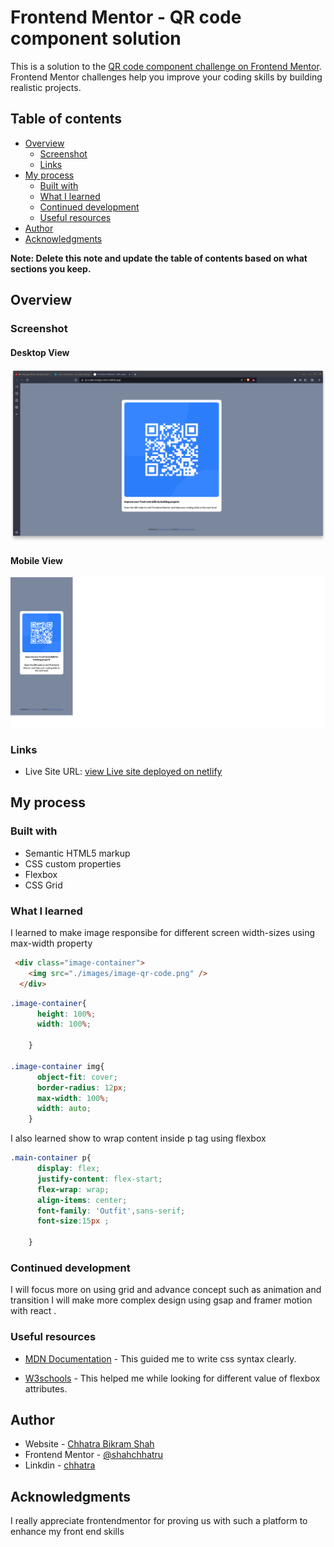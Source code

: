 # Frontend Mentor - QR code component solution

This is a solution to the [QR code component challenge on Frontend Mentor](https://www.frontendmentor.io/challenges/qr-code-component-iux_sIO_H). Frontend Mentor challenges help you improve your coding skills by building realistic projects. 

## Table of contents

- [Overview](#overview)
  - [Screenshot](#screenshot)
  - [Links](#links)
- [My process](#my-process)
  - [Built with](#built-with)
  - [What I learned](#what-i-learned)
  - [Continued development](#continued-development)
  - [Useful resources](#useful-resources)
- [Author](#author)
- [Acknowledgments](#acknowledgments)

**Note: Delete this note and update the table of contents based on what sections you keep.**

## Overview

### Screenshot

#### Desktop View
![](./design/mysolution_desktop.png)

#### Mobile View
![](./design/mysolution_mobile.png)


### Links


- Live Site URL: [view Live site deployed on netlify](https://qr-code-assign-soln.netlify.app/)

## My process

### Built with

- Semantic HTML5 markup
- CSS custom properties
- Flexbox
- CSS Grid



### What I learned

I learned to make image responsibe for different screen width-sizes using max-width property



```html
 <div class="image-container">
    <img src="./images/image-qr-code.png" />
  </div>
```
```css
.image-container{
      height: 100%;
      width: 100%;
      
    }

.image-container img{
      object-fit: cover;
      border-radius: 12px;
      max-width: 100%;
      width: auto;
    }
```

I also learned show to wrap content inside p tag  using flexbox

```css
.main-container p{
      display: flex;
      justify-content: flex-start;
      flex-wrap: wrap;
      align-items: center;
      font-family: 'Outfit',sans-serif;
      font-size:15px ;

    }

```

### Continued development

I will focus more on using grid and advance concept such as animation and transition 
I will make more complex design using gsap and framer motion with react .

### Useful resources

- [MDN Documentation](https://developer.mozilla.org/en-US/) - This guided me to write css syntax clearly.

- [W3schools](https://www.w3schools.com/) - This helped me while looking for different value of flexbox attributes.


## Author

- Website - [Chhatra Bikram Shah](https://my-personal-porfolio-git-main-shahchhatru.vercel.app/)
- Frontend Mentor - [@shahchhatru](https://www.frontendmentor.io/profile/shahchhatru)
- Linkdin - [chhatra ](https://www.linkedin.com/in/chhatra-bikram-shah)

## Acknowledgments

I really appreciate frontendmentor for proving us with such a platform to enhance my front end skills


